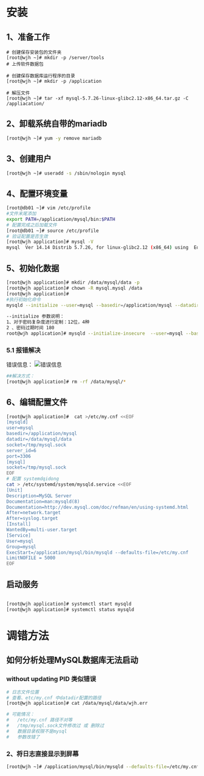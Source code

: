 # 安装

## 1、准备工作
``` SH
# 创建保存安装包的文件夹
[root@wjh ~]# mkdir -p /server/tools
# 上传软件数据包

# 创建保存数据库运行程序的目录
[root@wjh ~]# mkdir -p /application

# 解压文件
[root@wjh ~]# tar -xf mysql-5.7.26-linux-glibc2.12-x86_64.tar.gz -C /appliacation/ 

```
## 2、卸载系统自带的mariadb
```sh 
[root@wjh ~]# yum -y remove mariadb
```

##  3、创建用户
```sh 
[root@wjh ~]# useradd -s /sbin/nologin mysql
```
## 4、配置环境变量
```sh
[root@db01 ~]# vim /etc/profile
#文件末尾添加
export PATH=/application/mysql/bin:$PATH
# 配置完成之后加载文件 
[root@db01 ~]# source /etc/profile
# 验证配置是否生效
[root@wjh application]# mysql -V
mysql  Ver 14.14 Distrib 5.7.26, for linux-glibc2.12 (x86_64) using  EditLine wrapper
```
## 5、初始化数据

``` sh
[root@wjh application]# mkdir /data/mysql/data -p
[root@wjh application]# chown -R mysql.mysql /data 
[root@wjh application]# 
#执行初始化命令
mysqld --initialize --user=mysql --basedir=/application/mysql --datadir=/data/mysql/data
 
--initialize 参数说明：
1、对于密码复杂度进行定制：12位，4种
2 、密码过期时间 180
root@wjh application]# mysqld --initialize-insecure  --user=mysql --basedir=/application/mysql --datadir=/data/mysql/data

```
### 5.1 报错解决
错误信息：
![错误信息](https://cdn.jsdelivr.net/gh/fhwlnetwork/blos_imgs/img/20210514165107.png)
```sh 
##解决方式：
[root@wjh application]# rm -rf /data/mysql/*

```
## 6、编辑配置文件

``` sh
[root@wjh application]#  cat >/etc/my.cnf <<EOF
[mysqld]
user=mysql
basedir=/application/mysql
datadir=/data/mysql/data
socket=/tmp/mysql.sock
server_id=6
port=3306
[mysql]
socket=/tmp/mysql.sock
EOF
# 配置 systemdqidong 
cat > /etc/systemd/system/mysqld.service <<EOF
[Unit]
Description=MySQL Server
Documentation=man:mysqld(8)
Documentation=http://dev.mysql.com/doc/refman/en/using-systemd.html
After=network.target
After=syslog.target
[Install]
WantedBy=multi-user.target
[Service]
User=mysql
Group=mysql
ExecStart=/application/mysql/bin/mysqld --defaults-file=/etc/my.cnf
LimitNOFILE = 5000
EOF

```
## 启动服务
```sh 

[root@wjh application]# systemctl start mysqld
[root@wjh application]# systemctl status mysqld

```

# 调错方法
## 如何分析处理MySQL数据库无法启动
### without updating PID 类似错误

```sh
# 日志文件位置
# 查看、etc/my.cnf 中datadir配置的路径
[root@wjh application]# cat /data/mysql/data/wjh.err 

# 可能情况：
#	/etc/my.cnf 路径不对等
#	/tmp/mysql.sock文件修改过 或 删除过 
#	数据目录权限不是mysql
#	参数改错了

```
### 2、将日志直接显示到屏幕
```sh
[root@wjh ~]# /application/mysql/bin/mysqld --defaults-file=/etc/my.cnf

```
